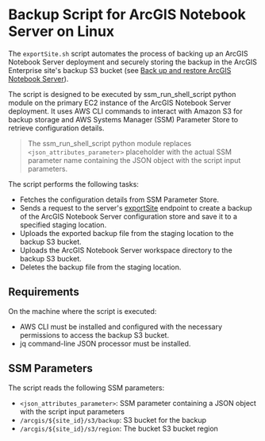 # Backup Script for ArcGIS Notebook Server on Linux

The `exportSite.sh` script automates the process of backing up an ArcGIS Notebook Server deployment and securely storing the backup in the ArcGIS Enterprise site's backup S3 bucket (see [Back up and restore ArcGIS Notebook Server](https://enterprise.arcgis.com/en/notebook/latest/administer/linux/back-up-and-restore-arcgis-notebook-server.htm)).

The script is designed to be executed by ssm_run_shell_script python module on the primary EC2 instance of the ArcGIS Notebook Server deployment. It uses AWS CLI commands to interact with Amazon S3 for backup storage and AWS Systems Manager (SSM) Parameter Store to retrieve configuration details.

> The ssm_run_shell_script python module replaces `<json_attributes_parameter>` placeholder with the actual SSM parameter name containing the JSON object with the script input parameters.

The script performs the following tasks:

* Fetches the configuration details from SSM Parameter Store.
* Sends a request to the server's [exportSite](https://developers.arcgis.com/rest/enterprise-administration/notebook/export-site-notebook-server/) endpoint to create a backup of the ArcGIS Notebook Server configuration store and save it to a specified staging location.
* Uploads the exported backup file from the staging location to the backup S3 bucket.
* Uploads the ArcGIS Notebook Server workspace directory to the backup S3 bucket.
* Deletes the backup file from the staging location.

## Requirements

On the machine where the script is executed:

* AWS CLI must be installed and configured with the necessary permissions to access the backup S3 bucket.
* jq command-line JSON processor must be installed.

## SSM Parameters

The script reads the following SSM parameters:

* `<json_attributes_parameter>`: SSM parameter containing a JSON object with the script input parameters
* `/arcgis/${site_id}/s3/backup`: S3 bucket for the backup
* `/arcgis/${site_id}/s3/region`: The bucket S3 bucket region
